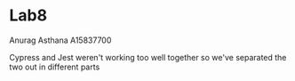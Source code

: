 # Lab8

Anurag Asthana
A15837700

Cypress and Jest weren't working too well together
so we've separated the two out in different parts
